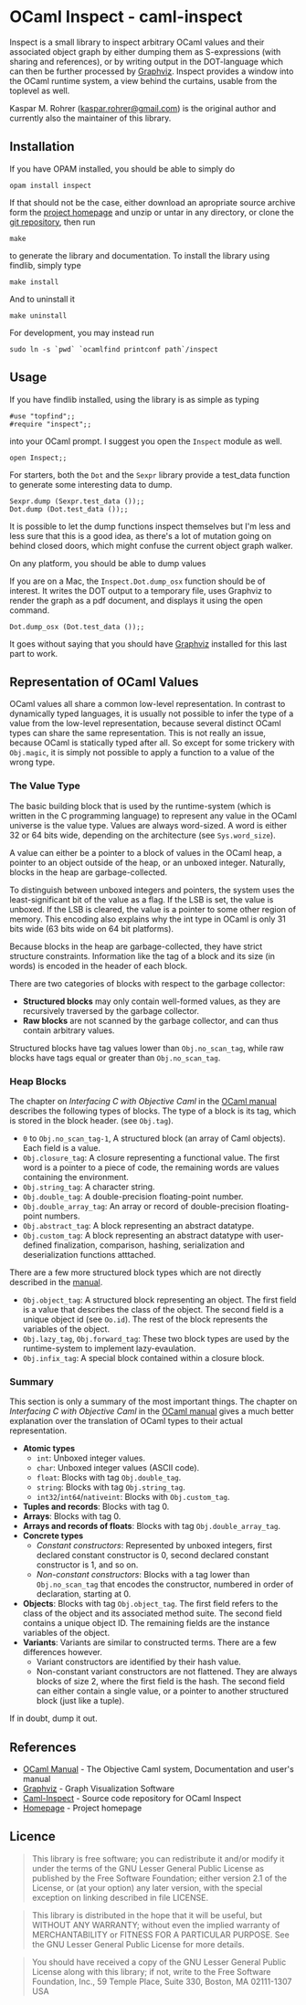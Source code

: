 OCaml Inspect - caml-inspect
======================================================================

Inspect is a small library to inspect arbitrary OCaml values and their
associated object graph by either dumping them as S-expressions (with
sharing and references), or by writing output in the DOT-language
which can then be further processed by [Graphviz](). Inspect provides
a window into the OCaml runtime system, a view behind the curtains,
usable from the toplevel as well.

Kaspar M. Rohrer (<kaspar.rohrer@gmail.com>) is the original author
and currently also the maintainer of this library.

Installation
----------------------------------------------------------------------

If you have OPAM installed, you should be able to simply do

    opam install inspect

If that should not be the case, either download an apropriate source
archive form the [project homepage][Homepage] and unzip or untar in
any directory, or clone the [git repository][GitRepository], then run

    make

to generate the library and documentation.
To install the library using findlib, simply type

    make install

And to uninstall it

    make uninstall

For development, you may instead run

    sudo ln -s `pwd` `ocamlfind printconf path`/inspect

Usage
----------------------------------------------------------------------

If you have findlib installed, using the library is as simple as
typing

    #use "topfind";;
    #require "inspect";;

into your OCaml prompt. I suggest you open the `Inspect` module as well.

    open Inspect;;

For starters, both the `Dot` and the `Sexpr` library provide a test_data
function to generate some interesting data to dump.

    Sexpr.dump (Sexpr.test_data ());;
    Dot.dump (Dot.test_data ());;

It is possible to let the dump functions inspect themselves but I'm
less and less sure that this is a good idea, as there's a lot of
mutation going on behind closed doors, which might confuse the current
object graph walker.

On any platform, you should be able to dump values 

If you are on a Mac, the `Inspect.Dot.dump_osx` function should be of
interest. It writes the DOT output to a temporary file, uses Graphviz
to render the graph as a pdf document, and displays it using the open
command.

    Dot.dump_osx (Dot.test_data ());;
	
It goes without saying that you should have [Graphviz][] installed for
this last part to work.

Representation of OCaml Values
----------------------------------------------------------------------

OCaml values all share a common low-level representation. In contrast
to dynamically typed languages, it is usually not possible to infer
the type of a value from the low-level representation, because several
distinct OCaml types can share the same representation. This is not
really an issue, because OCaml is statically typed after all. So
except for some trickery with `Obj.magic`, it is simply not possible
to apply a function to a value of the wrong type.

### The Value Type

The basic building block that is used by the runtime-system (which is
written in the C programming language) to represent any value in the
OCaml universe is the value type. Values are always word-sized. A word
is either 32 or 64 bits wide, depending on the architecture (see
`Sys.word_size`).

A value can either be a pointer to a block of values in the OCaml
heap, a pointer to an object outside of the heap, or an unboxed
integer. Naturally, blocks in the heap are garbage-collected.

To distinguish between unboxed integers and pointers, the system uses
the least-significant bit of the value as a flag. If the LSB is set,
the value is unboxed. If the LSB is cleared, the value is a pointer to
some other region of memory. This encoding also explains why the int
type in OCaml is only 31 bits wide (63 bits wide on 64 bit platforms).

Because blocks in the heap are garbage-collected, they have strict
structure constraints. Information like the tag of a block and its
size (in words) is encoded in the header of each block.

There are two categories of blocks with respect to the garbage collector:

- **Structured blocks** may only contain well-formed values, as they are
  recursively traversed by the garbage collector.
- **Raw blocks** are not scanned by the garbage collector, and can thus
  contain arbitrary values.

Structured blocks have tag values lower than `Obj.no_scan_tag`, while
raw blocks have tags equal or greater than `Obj.no_scan_tag`.

### Heap Blocks

The chapter on *Interfacing C with Objective Caml* in the [OCaml
manual][OCamlManual] describes the following types of blocks. The type
of a block is its tag, which is stored in the block header. (see
`Obj.tag`).

- `0` to `Obj.no_scan_tag-1`, A structured block (an array of Caml
objects). Each field is a value.
- `Obj.closure_tag`: A closure representing a functional value. The
first word is a pointer to a piece of code, the remaining words are
values containing the environment.
- `Obj.string_tag`: A character string.
- `Obj.double_tag`: A double-precision floating-point number.
- `Obj.double_array_tag`: An array or record of double-precision
floating-point numbers.
- `Obj.abstract_tag`: A block representing an abstract datatype.
- `Obj.custom_tag`: A block representing an abstract datatype with
user-defined finalization, comparison, hashing, serialization and
deserialization functions atttached.

There are a few more structured block types which are not directly
described in the [manual][OCamlManual].

- `Obj.object_tag`: A structured block representing an object. The first
  field is a value that describes the class of the object. The second
  field is a unique object id (see `Oo.id`). The rest of the block
  represents the variables of the object.
- `Obj.lazy_tag`, `Obj.forward_tag`: These two block types are used by the
runtime-system to implement lazy-evaulation.
- `Obj.infix_tag`: A special block contained within a closure block. 

### Summary

This section is only a summary of the most important things.  The
chapter on *Interfacing C with Objective Caml* in the [OCaml
manual][OCamlManual] gives a much better explanation over the
translation of OCaml types to their actual representation.

+ **Atomic types**
  + `int`: Unboxed integer values.
  + `char`: Unboxed integer values (ASCII code).
  + `float`: Blocks with tag `Obj.double_tag`.
  + `string`: Blocks with tag `Obj.string_tag`.
  + `int32`/`int64`/`nativeint`: Blocks with `Obj.custom_tag`.
+ **Tuples and records**: Blocks with tag 0.
+ **Arrays**: Blocks with tag 0.
+ **Arrays and records of floats**: Blocks with tag
`Obj.double_array_tag`.
+ **Concrete types**
    + *Constant constructors*: Represented by unboxed integers, first
    declared constant constructor is 0, second declared constant
    constructor is 1, and so on.
    + *Non-constant constructors*: Blocks with a tag lower than
    `Obj.no_scan_tag` that encodes the constructor, numbered in order
    of declaration, starting at 0.
+ **Objects**: Blocks with tag `Obj.object_tag`. The first field
refers to the class of the object and its associated method
suite. The second field contains a unique object ID. The remaining
fields are the instance variables of the object.
+ **Variants**: Variants are similar to constructed terms. There are a
few differences however.
    + Variant constructors are identified by their hash value.
    + Non-constant variant constructors are not flattened. They are
    always blocks of size 2, where the first field is the hash. The
    second field can either contain a single value, or a pointer to
    another structured block (just like a tuple).

If in doubt, dump it out.

References
----------------------------------------------------------------------

* [OCaml Manual][OCamlManual] - The Objective Caml system, Documentation and user's manual
* [Graphviz][] - Graph Visualization Software
* [Caml-Inspect][] - Source code repository for OCaml Inspect
* [Homepage][] - Project homepage

[OCamlManual]: http://caml.inria.fr/pub/docs/manual-ocaml/ "OCaml Manual"
[Graphviz]: http://www.graphviz.org/ "Graphviz - Graph Visualization Software"
[Caml-Inspect]: http://github.com/krohrer/caml-inspect "Source code repository"
[GitRepository]: http://github.com/krohrer/caml-inspect
[Homepage]: http://krohrer.github.com/caml-inspect

Licence
----------------------------------------------------------------------

> This library is free software; you can redistribute it and/or
> modify it under the terms of the GNU Lesser General Public
> License as published by the Free Software Foundation; either
> version 2.1 of the License, or (at your option) any later version,
> with the special exception on linking described in file LICENSE.

> This library is distributed in the hope that it will be useful,
> but WITHOUT ANY WARRANTY; without even the implied warranty of
> MERCHANTABILITY or FITNESS FOR A PARTICULAR PURPOSE.  See the GNU
> Lesser General Public License for more details.
 
> You should have received a copy of the GNU Lesser General Public
> License along with this library; if not, write to the Free Software
> Foundation, Inc., 59 Temple Place, Suite 330, Boston, MA  02111-1307  USA

